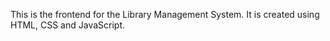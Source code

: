 This is the frontend for the Library Management System. It is created using HTML, CSS and JavaScript.

